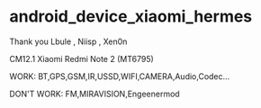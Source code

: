 # android_device_xiaomi_hermes
Thank you Lbule , Niisp , Xen0n

CM12.1 Xiaomi Redmi Note 2 (MT6795)

WORK:
BT,GPS,GSM,IR,USSD,WIFI,CAMERA,Audio,Codec...

DON'T WORK:
FM,MIRAVISION,Engeenermod


